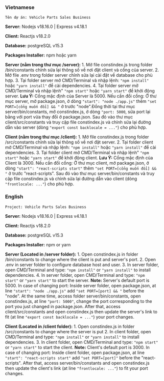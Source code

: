 
### Vietnamese
`Tên dự án: Vehicle Parts Sales Business`

**Server:** Nodejs v18.16.0 | Express v4.18.1

**Client:** Reactjs v18.2.0

**Database:** postgreSQL v15.3

**Packages Installer:** npm hoặc yarn

**Server (nằm trong thư mục /server):**
    1. Mở file constindex.js trong folder /bin/constants chỉnh sửa lại thông số về nơi đặt client và cổng của server.
    2. Mở file .env trong folder server chỉnh sửa lại cài đặt về database cho phù hợp.
    3. Tại folder server mở CMD/Terminal và nhập lệnh: `"npm install"` hoặc `"yarn install"` để cài dependencies.
    4. Tại folder server mở CMD/Terminal và nhập lệnh" `"npm start"` hoặc `"yarn start"` để khởi động server.
        __Lưu Ý:__ Cổng mặc định của Server là 5000. Nếu cần đổi cổng: Ở thư mục server, mở package.json, ở dòng `"start": "node ./app.js"` thêm `"set PORT=[cổng muốn đổi] && "` ở trước "node".Đồng thời tại thư mục server/bin/constants, mở constindex.js, ở dòng `"port: 5000`, sửa port lại bằng với port vừa thay đổi ở package.json. Sau đó vào thư mục client/src/constants và truy cập file constindex.js và chỉnh sửa lại đường dẫn vào server (dòng `"export const backlocale = ..."`) cho phù hợp.

**Client (nằm trong thư mục /client):**
    1. Mở file constindex.js trong folder /src/constants chỉnh sửa lại thông số về nơi đặt server.
    2. Tại folder client mở CMD/Terminal và nhập lệnh: `"npm install"` hoặc `"yarn install"` để cài dependencies.
    3. Tại folder client mở CMD/Terminal và nhập lệnh" `"npm start"` hoặc `"yarn start"` để khởi động client.
        __Lưu Ý:__ Cổng mặc định của Client là 3000. Nếu cần đổi cổng: Ở thư mục client, mở package.json, ở dòng `"start": "react-scripts start"` thêm `"set PORT=[cổng muốn đổi] && "` ở trước "react-scripts". Sau đó vào thư mục server/bin/constants và truy cập file constindex.js và chỉnh sửa lại đường dẫn vào client (dòng `"frontlocale: ..."`) cho phù hợp.


### English
`Project: Vehicle Parts Sales Business`

**Server:** Nodejs v18.16.0 | Express v4.18.1

**Client:** Reactjs v18.2.0

**Database:** postgreSQL v15.3

**Packages Installer:** npm or yarn

**Server (Located in /server folder):**
    1. Open constindex.js in folder /bin/constants to change where the client is put and server's port.
    2. Open .env in server folder to configure database host and user.
    3. In server folder, open CMD/Terminal and type: `"npm install"` or `"yarn install"` to install dependencies.
    4. In server folder, open CMD/Terminal and type: `"npm start"` or `"yarn start"` to start the server.
        __Note:__ Server's default port is 5000. In case of changing port: Inside server folder, open package.json, at line `"start": "node ./app.js"` add `"set PORT=[port] && "` before the "node". At the same time, access folder server/bin/constants, open constindex.js, at line `"port: 5000"`, change the port corresponding to the port you just changed in package.json. After that, access client/src/constants and open constindex.js then update the server's link to fit (at line `"export const backlocale = ..."`) your port changes. 

**Client (Located in /client folder):**
    1. Open constindex.js in folder /src/constants to change where the server is put
    2. In client folder, open CMD/Terminal and type: `"npm install"` or `"yarn install"` to install dependencies.
    3. In client folder, open CMD/Terminal and type: `"npm start"` or `"yarn start"` to start the client.
        __Note:__ Client's default port is 3000. In case of changing port: Inside client folder, open package.json, at line `"start": "react-scripts start"` add `"set PORT=[port]"` before the "react-scripts". After that, access server/bin/constants and open constindex.js then update the client's link (at line `"frontlocale: ..."`) to fit your port changes.
